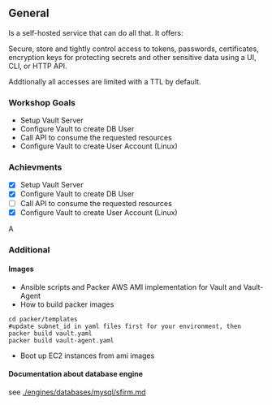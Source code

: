 ## General

Is a self-hosted service that can do all that. It offers:

Secure, store and tightly control access to tokens, passwords, certificates, encryption keys for protecting secrets and other sensitive data using a UI, CLI, or HTTP API.

Addtionally all accesses are limited with a TTL by default.

### Workshop Goals

- Setup Vault Server
- Configure Vault to create DB User
- Call API to consume the requested resources
- Configure Vault to create User Account (Linux)

### Achievments

- [x] Setup Vault Server
- [x] Configure Vault to create DB User
- [ ] Call API to consume the requested resources
- [x] Configure Vault to create User Account (Linux)

A

### Additional

#### Images

- Ansible scripts and Packer AWS AMI implementation for Vault and Vault-Agent
- How to build packer images

```
cd packer/templates
#update subnet_id in yaml files first for your environment, then
packer build vault.yaml
packer build vault-agent.yaml
```
- Boot up EC2 instances from ami images

#### Documentation about database engine

see [./engines/databases/mysql/sfirm.md](./engines/databases/mysql/sfirm.md)